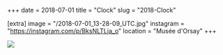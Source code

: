 +++
date = 2018-07-01
title = "Clock"
slug = "2018-Clock"

[extra]
image = "/2018-07-01_13-28-09_UTC.jpg"
instagram = "https://instagram.com/p/BksNLTLja_o"
location = "Musée d'Orsay"
+++

<img src="/2018-07-01_13-28-09_UTC.jpg" />
